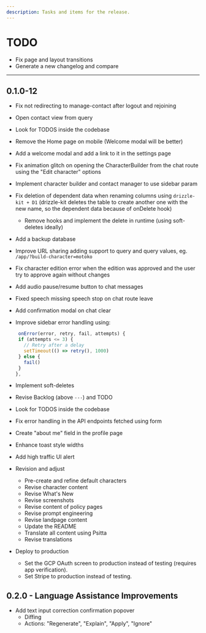 ```yaml
---
description: Tasks and items for the release.
---
```


# TODO

- Fix page and layout transitions
- Generate a new changelog and compare

- ---

## 0.1.0-12

- Fix not redirecting to manage-contact after logout and rejoining
- Open contact view from query
- Look for TODOS inside the codebase
- Remove the Home page on mobile (Welcome modal will be better)
- Add a welcome modal and add a link to it in the settings page

- Fix animation glitch on opening the CharacterBuilder from the chat route using the "Edit character" options
- Implement character builder and contact manager to use sidebar param
- Fix deletion of dependent data when renaming columns using `drizzle-kit + D1` (drizzle-kit deletes the table to create another one with the new name, so the dependent data because of onDelete hook)
  - Remove hooks and implement the delete in runtime (using soft-deletes ideally)
- Add a backup database
- Improve URL sharing adding support to query and query values, eg. `/app/?build-character=motoko`
- Fix character edition error when the edition was approved and the user try to approve again without changes
- Add audio pause/resume button to chat messages
- Fixed speech missing speech stop on chat route leave

- Add confirmation modal on chat clear
- Improve sidebar error handling using:
   ```ts
    onError(error, retry, fail, attempts) {
    if (attempts <= 3) {
      // Retry after a delay
      setTimeout(() => retry(), 1000)
    } else {
      fail()
    }
  },
  ```
- Implement soft-deletes
- Revise Backlog (above `---`) and TODO
- Look for TODOS inside the codebase
- Fix error handling in the API endpoints fetched using form
- Create "about me" field in the profile page
- Enhance toast style widths
- Add high traffic UI alert

- Revision and adjust
  - Pre-create and refine default characters
  - Revise character content
  - Revise What's New
  - Revise screenshots
  - Revise content of policy pages
  - Revise prompt engineering
  - Revise landpage content
  - Update the README
  - Translate all content using Psitta
  - Revise translations

- Deploy to production
  - Set the GCP OAuth screen to production instead of testing (requires app verification).
  - Set Stripe to production instead of testing.

## 0.2.0 - Language Assistance Improvements

- Add text input correction confirmation popover
  - Diffing
  - Actions: "Regenerate", "Explain", "Apply", "Ignore"
